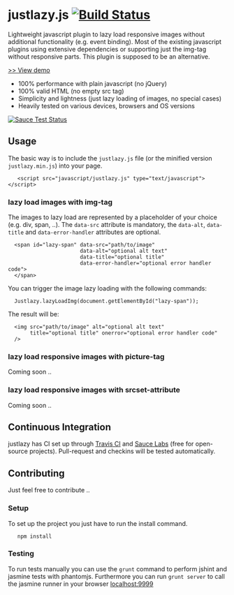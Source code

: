 # justlazy.js [![Build Status](https://travis-ci.org/fhopeman/justlazy.svg?branch=master)](https://travis-ci.org/fhopeman/justlazy)
Lightweight javascript plugin to lazy load responsive images without additional functionality (e.g. event binding). Most of the existing javascript plugins using extensive dependencies or
supporting just the img-tag without responsive parts. This plugin is supposed to be an alternative.

[>> View demo](http://fhopeman.github.io/justlazy/)

- 100% performance with plain javascript (no jQuery)
- 100% valid HTML (no empty src tag)
- Simplicity and lightness (just lazy loading of images, no special cases)
- Heavily tested on various devices, browsers and OS versions

[![Sauce Test Status](https://saucelabs.com/browser-matrix/fhopeman.svg)](https://saucelabs.com/u/fhopeman)

## Usage
The basic way is to include the `justlazy.js` file (or the minified version `justlazy.min.js`) into your page.
```
   <script src="javascript/justlazy.js" type="text/javascript"></script>
```

### lazy load images with img-tag
The images to lazy load are represented by a placeholder of your choice (e.g. div, span, ..).
The `data-src` attribute is mandatory, the `data-alt`, `data-title` and `data-error-handler`
attributes are optional.
```
  <span id="lazy-span" data-src="path/to/image"
                       data-alt="optional alt text"
                       data-title="optional title"
                       data-error-handler="optional error handler code">
  </span>
```

You can trigger the image lazy loading with the following commands:
```
  Justlazy.lazyLoadImg(document.getElementById("lazy-span"));
```

The result will be:
```
  <img src="path/to/image" alt="optional alt text"
       title="optional title" onerror="optional error handler code"
  />
```

### lazy load responsive images with picture-tag
Coming soon ..

### lazy load responsive images with srcset-attribute
Coming soon ..

## Continuous Integration
justlazy has CI set up through [Travis CI](https://travis-ci.org) and [Sauce Labs](https://saucelabs.com) (free for open-source projects).
Pull-request and checkins will be tested automatically.

## Contributing
Just feel free to contribute ..

### Setup
To set up the project you just have to run the install command.
```
   npm install
```

### Testing
To run tests manually you can use the `grunt` command to perform jshint and jasmine tests with phantomjs.
Furthermore you can run `grunt server` to call the jasmine runner in your browser [localhost:9999](http://localhost:9999)
